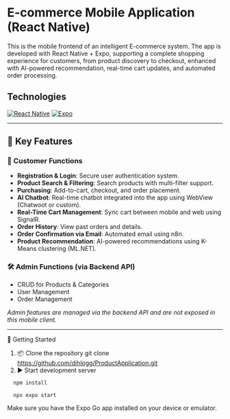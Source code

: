 # E-commerce Mobile Application (React Native)

This is the mobile frontend of an intelligent E-commerce system. The app is developed with React Native + Expo, supporting a complete shopping experience for customers, from product discovery to checkout, enhanced with AI-powered recommendation, real-time cart updates, and automated order processing.

## Technologies
[![React Native](https://img.shields.io/badge/React_Native-20232A?style=for-the-badge&logo=react&logoColor=61DAFB)](https://reactnative.dev)
[![Expo](https://img.shields.io/badge/Expo-000020?style=for-the-badge&logo=expo&logoColor=white)](https://expo.dev)

---

## 🔑 Key Features

### 👤 Customer Functions
- **Registration & Login**: Secure user authentication system.  
- **Product Search & Filtering**: Search products with multi-filter support.  
- **Purchasing**: Add-to-cart, checkout, and order placement.  
- **AI Chatbot**: Real-time chatbot integrated into the app using WebView (Chatwoot or custom).  
- **Real-Time Cart Management**: Sync cart between mobile and web using SignalR.  
- **Order History**: View past orders and details.  
- **Order Confirmation via Email**: Automated email using n8n.  
- **Product Recommendation**: AI-powered recommendations using K-Means clustering (ML.NET).  

### 🛠️ Admin Functions (via Backend API)
- CRUD for Products & Categories  
- User Management  
- Order Management  

_Admin features are managed via the backend API and are not exposed in this mobile client._

---

📲 Getting Started
1. 📦 Clone the repository
git clone https://github.com/dihlogg/ProductApplication.git
2. ▶️ Start development server
 ```bash
   npm install
   ```
 ```bash
   npx expo start
   ```
Make sure you have the Expo Go app installed on your device or emulator.
